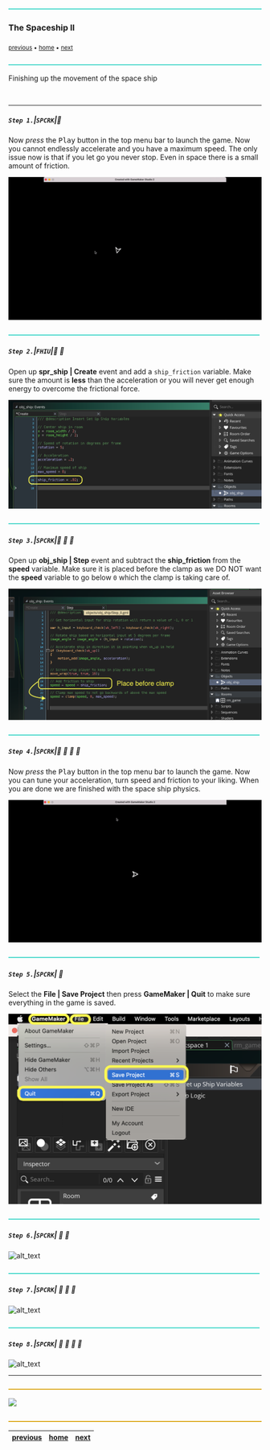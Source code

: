![](../images/line3.png)

### The Spaceship II

<sub>[previous](../spaceship-i/README.md#user-content-the-spaceship-i) • [home](../README.md#user-content-gms2-ue4-space-rocks) • [next](../shooting/README.md#user-content-shooting)</sub>

![](../images/line3.png)

Finishing up the movement of the space ship

<br>

---


##### `Step 1.`\|`SPCRK`|:small_blue_diamond:

Now *press* the <kbd>Play</kbd> button in the top menu bar to launch the game. Now you cannot endlessly accelerate and you have a maximum speed.  The only issue now is that if you let go you never stop.  Even in space there is a small amount of friction.

![frictionless ship in game with max speed](images/ShipMaxSpeed.gif)

![](../images/line2.png)

##### `Step 2.`\|`FHIU`|:small_blue_diamond: :small_blue_diamond: 

Open up **spr_ship | Create** event and add a `ship_friction` variable.  Make sure the amount is **less** than the acceleration or you will never get enough energy to overcome the frictional force.

![add ship_friction variable](images/shipFriction.png)

![](../images/line2.png)

##### `Step 3.`\|`SPCRK`|:small_blue_diamond: :small_blue_diamond: :small_blue_diamond:

Open up **obj_ship | Step** event and subtract the **ship_friction** from the **speed** variable.  Make sure it is placed before the clamp as we DO NOT want the **speed** variable to go below `0` which the clamp is taking care of.

![add friction to step](images/addFrictionStep.png)

![](../images/line2.png)

##### `Step 4.`\|`SPCRK`|:small_blue_diamond: :small_blue_diamond: :small_blue_diamond: :small_blue_diamond:

Now *press* the <kbd>Play</kbd> button in the top menu bar to launch the game. Now you can tune your acceleration, turn speed and friction to your liking.  When you are done we are finished with the space ship physics.

![play game and see final physics](images/FinishedShipPhysics.gif)

![](../images/line2.png)

##### `Step 5.`\|`SPCRK`| :small_orange_diamond:

Select the **File | Save Project** then press **GameMaker | Quit** to make sure everything in the game is saved. 

![save and quit](images/saveQuit.png)

![](../images/line2.png)

##### `Step 6.`\|`SPCRK`| :small_orange_diamond: :small_blue_diamond:

![alt_text](images/.png)

![](../images/line2.png)

##### `Step 7.`\|`SPCRK`| :small_orange_diamond: :small_blue_diamond: :small_blue_diamond:

![alt_text](images/.png)

![](../images/line2.png)

##### `Step 8.`\|`SPCRK`| :small_orange_diamond: :small_blue_diamond: :small_blue_diamond: :small_blue_diamond:

![alt_text](images/.png)
___


![](../images/line.png)

<img src="https://via.placeholder.com/1000x100/45D7CA/000000/?text=Next Up - Shooting">

![](../images/line.png)

| [previous](../spaceship-i/README.md#user-content-the-spaceship-i)| [home](../README.md#user-content-gms2-ue4-space-rocks) | [next](../shooting/README.md#user-content-shooting)|
|---|---|---|
